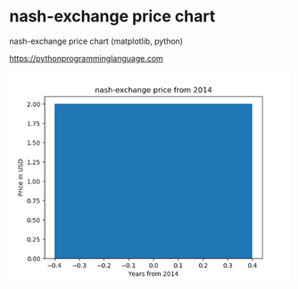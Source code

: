 # nash-exchange price chart 

nash-exchange price chart (matplotlib, python)

https://pythonprogramminglanguage.com

<img src='chart.png'>

